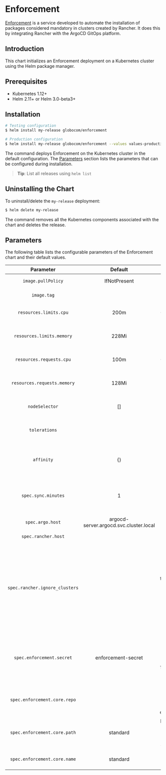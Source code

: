 # Enforcement

[Enforcement](https://github.com/globocom/enforcement-service) is a service developed to automate the installation of packages considered mandatory in clusters created by Rancher. It does this by integrating Rancher with the ArgoCD GitOps platform.


## Introduction

This chart initializes an Enforcement deployment on a Kubernetes cluster using the Helm package manager.

## Prerequisites

- Kubernetes 1.12+
- Helm 2.11+ or Helm 3.0-beta3+

## Installation

```bash
# Testing configuration
$ helm install my-release globocom/enforcement
```

```bash
# Production configuration
$ helm install my-release globocom/enforcement --values values-production.yaml
```
The command deploys Enforcement on the Kubernetes cluster in the default configuration. The [Parameters](#parameters) section lists the parameters that can be configured during installation.

> **Tip**: List all releases using `helm list`

## Uninstalling the Chart

To uninstall/delete the `my-release` deployment:

```bash
$ helm delete my-release
```

The command removes all the Kubernetes components associated with the chart and deletes the release.

## Parameters

The following table lists the configurable parameters of the Enforcement chart and their default values.

| Parameter | Default |          Description         |
|:---------:|:-------:|:----------------------------:|
| `image.pullPolicy`  | IfNotPresent    | Define image pull policy      |
| `image.tag`                 |      | Enforcement image tag    |  
| `resources.limits.cpu`       | 200m   | Enforcement CPU resource limits       |
| `resources.limits.memory` | 228Mi     | Enforcement Memory resource limits    |
| `resources.requests.cpu`   | 100m     | Enforcement CPU resource requests     |
| `resources.requests.memory` | 128Mi   | Enforcement Memory resource requests  | 
| `nodeSelector` | [] | Pod assignment labels | 
| `tolerations` |  | Tolerance labels for the Enforcement pod |
| `affinity` | {} | Enforcement pod assignment affinity settings  | 
| `spec.sync.minutes` | 1 | Time interval for Enforcement to synchronize with Rancher | 
| `spec.argo.host` | argocd-server.argocd.svc.cluster.local | ArgoCD hostname |  
| `spec.rancher.host` | | Rancher hostname | 
| `spec.rancher.ignore_clusters` | | Name of the Clusters that were created through Rancher and that should be ignored by Enforcement. Ex "cluster1 \, cluster2 \, cluster3". Ex "cluster1 \\, cluster2 \\, cluster3" | 
| `spec.enforcement.secret` | enforcement-secret | Name of the secret that stores the access information for integration with ArgoCD and Rancher. | 
| `spec.enforcement.core.repo` | | URL of the Git repository that contains the Standard enforcements. | 
| `spec.enforcement.core.path` | standard | path to the Git repository that contains the default enforcements | 
| `spec.enforcement.core.name` | standard | Default enforcement name | 
